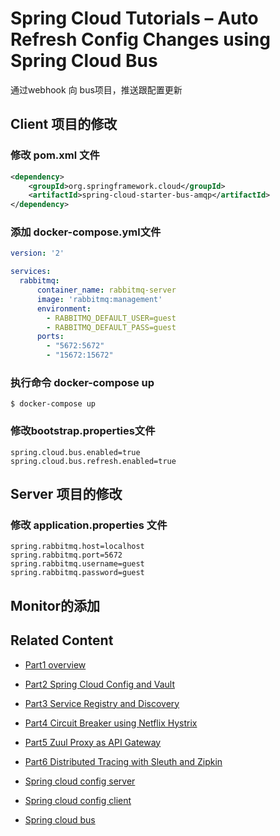 # Spring Cloud Tutorials – Auto Refresh Config Changes using Spring Cloud Bus

<!--https://www.sivalabs.in/2017/08/spring-cloud-tutorials-auto-refresh-config-changes-using-spring-cloud-bus/-->
通过webhook 向 bus项目，推送跟配置更新

## Client 项目的修改
### 修改 pom.xml 文件
```xml
<dependency>
	<groupId>org.springframework.cloud</groupId>
	<artifactId>spring-cloud-starter-bus-amqp</artifactId>
</dependency>
```
### 添加 docker-compose.yml文件
```yml
version: '2'

services:
  rabbitmq:
      container_name: rabbitmq-server
      image: 'rabbitmq:management'
      environment:
        - RABBITMQ_DEFAULT_USER=guest
        - RABBITMQ_DEFAULT_PASS=guest
      ports:
        - "5672:5672"
        - "15672:15672"
```
### 执行命令 docker-compose up
```shell
$ docker-compose up
```
### 修改bootstrap.properties文件
```
spring.cloud.bus.enabled=true
spring.cloud.bus.refresh.enabled=true
```

## Server 项目的修改
### 修改 application.properties 文件
```
spring.rabbitmq.host=localhost
spring.rabbitmq.port=5672
spring.rabbitmq.username=guest
spring.rabbitmq.password=guest

```
## Monitor的添加

## Related Content
* [Part1 overview](README.md)
* [Part2 Spring Cloud Config and Vault](README02_Config_Vault.md)
* [Part3 Service Registry and Discovery](README03_Registry_Discovery.md)
* [Part4 Circuit Breaker using Netflix Hystrix](README04_Circuit_Breaker.md)
* [Part5 Zuul Proxy as API Gateway](README05_API_Gateway.md)
* [Part6 Distributed Tracing with Sleuth and Zipkin](README06_Distributed_Tracing.md)

* [Spring cloud config server](README11_Spring_Cloud_Config_Server.md)
* [Spring cloud config client](README11_Spring_Cloud_Config_Client.md)
* [Spring cloud bus]()
